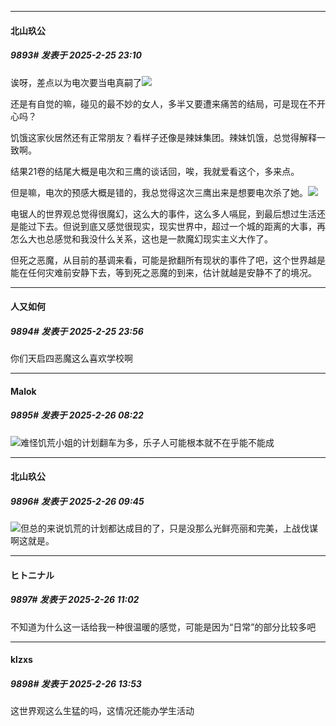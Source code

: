 ﻿
*****

####  北山玖公  
##### 9893#       发表于 2025-2-25 23:10

诶呀，差点以为电次要当电真嗣了<img src="https://static.saraba1st.com/image/smiley/face2017/067.png" referrerpolicy="no-referrer">

还是有自觉的嘛，碰见的最不妙的女人，多半又要遭来痛苦的结局，可是现在不开心吗？

饥饿这家伙居然还有正常朋友？看样子还像是辣妹集团。辣妹饥饿，总觉得解释一致啊。

结果21卷的结尾大概是电次和三鹰的谈话回，唉，我就爱看这个，多来点。

但是嘛，电次的预感大概是错的，我总觉得这次三鹰出来是想要电次杀了她。<img src="https://static.saraba1st.com/image/smiley/face2017/037.png" referrerpolicy="no-referrer">

电锯人的世界观总觉得很魔幻，这么大的事件，这么多人嗝屁，到最后想过生活还是能过下去。但说到底又感觉很现实，现实世界中，超过一个城的距离的大事，再怎么大也总感觉和我没什么关系，这也是一款魔幻现实主义大作了。

但死之恶魔，从目前的基调来看，可能是掀翻所有现状的事件了吧，这个世界越是能在任何灾难前安静下去，等到死之恶魔的到来，估计就越是安静不了的境况。


*****

####  人又如何  
##### 9894#       发表于 2025-2-25 23:56

你们天启四恶魔这么喜欢学校啊


*****

####  Malok  
##### 9895#       发表于 2025-2-26 08:22

<img src="https://static.saraba1st.com/image/smiley/face2017/067.png" referrerpolicy="no-referrer">难怪饥荒小姐的计划翻车为多，乐子人可能根本就不在乎能不能成


*****

####  北山玖公  
##### 9896#       发表于 2025-2-26 09:45

<img src="https://static.saraba1st.com/image/smiley/face2017/037.png" referrerpolicy="no-referrer">但总的来说饥荒的计划都达成目的了，只是没那么光鲜亮丽和完美，上战伐谋啊这就是。


*****

####  ヒトニナル  
##### 9897#       发表于 2025-2-26 11:02

不知道为什么这一话给我一种很温暖的感觉，可能是因为“日常”的部分比较多吧


*****

####  klzxs  
##### 9898#       发表于 2025-2-26 13:53

这世界观这么生猛的吗，这情况还能办学生活动


